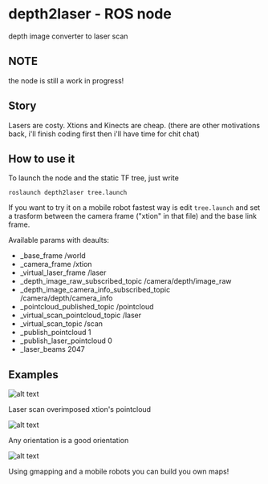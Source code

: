 # depth2laser - ROS node
depth image converter to laser scan
## NOTE
the node is still a work in progress!
## Story
Lasers are costy. Xtions and Kinects are cheap.
(there are other motivations back, i'll finish coding first then i'll have time for chit chat)

## How to use it
To launch the node and the static TF tree, just write

 `roslaunch depth2laser tree.launch `
 
If you want to try it on a mobile robot fastest way is edit `tree.launch` and set a trasform between the camera frame ("xtion" in that file) and the base link frame.

Available params with deaults:

* _base_frame /world
* _camera_frame /xtion
* _virtual_laser_frame /laser
* _depth_image_raw_subscribed_topic /camera/depth/image_raw
* _depth_image_camera_info_subscribed_topic /camera/depth/camera_info
* _pointcloud_published_topic /pointcloud
* _virtual_scan_pointcloud_topic /laser
* _virtual_scan_topic /scan
* _publish_pointcloud 1
* _publish_laser_pointcloud 0
* _laser_beams 2047

## Examples
![alt text](http://i.imgur.com/a4774Lz.png "Laser scan overimposed xtion's pointcloud")

Laser scan overimposed xtion's pointcloud

![alt text](http://i.imgur.com/X3dYuHS.png "Any orientation is a good orientation")

Any orientation is a good orientation

![alt text](http://i.imgur.com/GHLpk0m.png "Map with gmapping")

Using gmapping and a mobile robots you can build you own maps!
